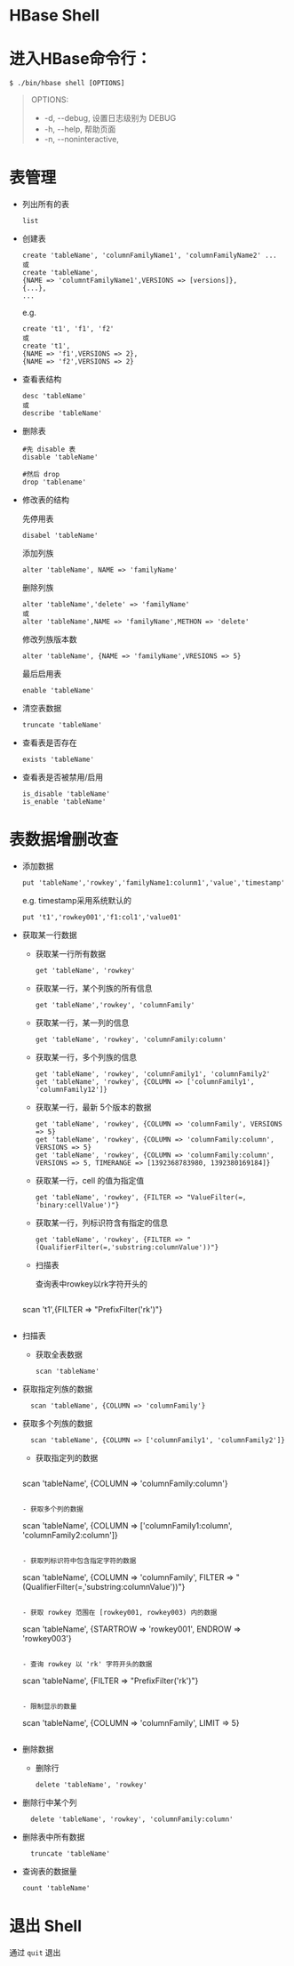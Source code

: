 # HBase Shell

# 进入HBase命令行：

```shell
$ ./bin/hbase shell [OPTIONS]
```

> OPTIONS:
>
> - -d, --debug, 设置日志级别为 DEBUG
> - -h, --help, 帮助页面
> - -n, --noninteractive, 

# 表管理

- 列出所有的表

  ```
  list
  ```

- 创建表

  ```
  create 'tableName', 'columnFamilyName1', 'columnFamilyName2' ...
  或
  create 'tableName',
  {NAME => 'columntFamilyName1',VERSIONS => [versions]},
  {...},
  ...
  ```

  e.g.

  ```
  create 't1', 'f1', 'f2'
  或
  create 't1',
  {NAME => 'f1',VERSIONS => 2},
  {NAME => 'f2',VERSIONS => 2}
  ```

- 查看表结构

  ```
  desc 'tableName'
  或
  describe 'tableName'
  ```

- 删除表

  ```
  #先 disable 表
  disable 'tableName'
  
  #然后 drop
  drop 'tablename'
  ```

- 修改表的结构

  先停用表

  ```
  disabel 'tableName'
  ```

  添加列族

  ```
  alter 'tableName', NAME => 'familyName'
  ```

  删除列族

  ```
  alter 'tableName','delete' => 'familyName'
  或
  alter 'tableName',NAME => 'familyName',METHON => 'delete'
  ```

  修改列族版本数

  ```
  alter 'tableName', {NAME => 'familyName',VRESIONS => 5}
  ```

  最后启用表

  ```
  enable 'tableName'
  ```

- 清空表数据

  ```
  truncate 'tableName'
  ```

- 查看表是否存在

  ```
  exists 'tableName'
  ```

- 查看表是否被禁用/启用

  ```
  is_disable 'tableName'
  is_enable 'tableName'
  ```

# 表数据增删改查

- 添加数据

  ```
  put 'tableName','rowkey','familyName1:colunm1','value','timestamp'
  ```

  e.g. timestamp采用系统默认的

  ```
  put 't1','rowkey001','f1:col1','value01'
  ```

- 获取某一行数据

  - 获取某一行所有数据

    ```
    get 'tableName', 'rowkey'
    ```

  - 获取某一行，某个列族的所有信息

    ```
    get 'tableName','rowkey', 'columnFamily'
    ```

  - 获取某一行，某一列的信息

    ```
    get 'tableName', 'rowkey', 'columnFamily:column'
    ```

  - 获取某一行，多个列族的信息

    ```
    get 'tableName', 'rowkey', 'columnFamily1', 'columnFamily2'
    get 'tableName', 'rowkey', {COLUMN => ['columnFamily1', 'columnFamily12']}
    ```

  - 获取某一行，最新 5个版本的数据

    ```
    get 'tableName', 'rowkey', {COLUMN => 'columnFamily', VERSIONS => 5}
    get 'tableName', 'rowkey', {COLUMN => 'columnFamily:column', VERSIONS => 5}
    get 'tableName', 'rowkey', {COLUMN => 'columnFamily:column', VERSIONS => 5, TIMERANGE => [1392368783980, 1392380169184]}
    ```

  - 获取某一行，cell 的值为指定值

    ```
    get 'tableName', 'rowkey', {FILTER => "ValueFilter(=, 'binary:cellValue')"}
    ```

  - 获取某一行，列标识符含有指定的信息

    ```
    get 'tableName', 'rowkey', {FILTER => "(QualifierFilter(=,'substring:columnValue'))"}
    ```

  - 扫描表

    
    
    查询表中rowkey以rk字符开头的

    ```
  scan 't1',{FILTER => "PrefixFilter('rk')"}
    ```

- 扫描表

  - 获取全表数据

    ```
    scan 'tableName'
    ```
  
- 获取指定列族的数据
  
  ```
    scan 'tableName', {COLUMN => 'columnFamily'}
    ```
  
- 获取多个列族的数据
  
  ```
    scan 'tableName', {COLUMN => ['columnFamily1', 'columnFamily2']}
    ```
  
  - 获取指定列的数据

    ```
  scan 'tableName', {COLUMN => 'columnFamily:column'}
    ```
  
  - 获取多个列的数据
  
    ```
    scan 'tableName', {COLUMN => ['columnFamily1:column', 'columnFamily2:column']}
    ```
  
  - 获取列标识符中包含指定字符的数据
  
    ```
    scan 'tableName', {COLUMN => 'columnFamily', FILTER => "(QualifierFilter(=,'substring:columnValue'))"}
    ```
  
  - 获取 rowkey 范围在 [rowkey001, rowkey003) 内的数据
  
    ```
    scan 'tableName', {STARTROW => 'rowkey001', ENDROW => 'rowkey003'}
    ```
  
  - 查询 rowkey 以 'rk' 字符开头的数据
  
    ```
    scan 'tableName', {FILTER => "PrefixFilter('rk')"}
    ```
  
  - 限制显示的数量
  
    ```
    scan 'tableName', {COLUMN => 'columnFamily', LIMIT => 5}
    ```
  
- 删除数据

  - 删除行

    ```
    delete 'tableName', 'rowkey'
    ```
  
- 删除行中某个列
  
  ```
    delete 'tableName', 'rowkey', 'columnFamily:column'
    ```
  
- 删除表中所有数据
  
  ```
    truncate 'tableName'
    ```

- 查询表的数据量

  ```
  count 'tableName'
  ```

# 退出 Shell

通过 `quit` 退出